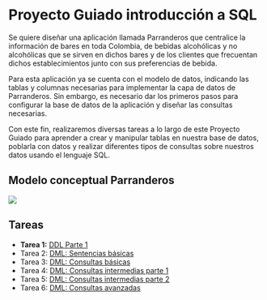 # Proyecto Guiado introducción a SQL

Se quiere diseñar una aplicación llamada Parranderos que centralice la información de bares en toda Colombia, de bebidas alcohólicas y no alcohólicas que se sirven en dichos bares y de los clientes que frecuentan dichos establecimientos junto con sus preferencias de bebida. 

Para esta aplicación ya se cuenta con el modelo de datos, indicando las tablas y columnas necesarias para implementar la capa de datos de Parranderos. Sin embargo, es necesario dar los primeros pasos para configurar la base de datos de la aplicación y diseñar las consultas necesarias. 

Con este fin, realizaremos diversas tareas a lo largo de este Proyecto Guiado para aprender a crear y manipular tablas en nuestra base de datos, poblarla con datos y realizar diferentes tipos de consultas sobre nuestros datos usando el lenguaje SQL. 

## Modelo conceptual Parranderos
![](https://github.com/DISC-isis2304-ST/Introduccion-a-SQL/blob/ff4e42e9c76930f18648177404b9a1601e38040c/modelos/parranderos_UML.png?raw=true)

## Tareas 
- **Tarea 1:** [DDL Parte 1](https://disc-isis2304-st.github.io/Introduccion-a-SQL/tareas/tarea1)
- Tarea 2: [DML: Sentencias básicas](https://disc-isis2304-st.github.io/Introduccion-a-SQL/tareas/tarea2)
- Tarea 3: [DML: Consultas básicas](https://disc-isis2304-st.github.io/Introduccion-a-SQL/tareas/tarea3)
- Tarea 4: [DML: Consultas intermedias parte 1](https://disc-isis2304-st.github.io/Introduccion-a-SQL/tareas/tarea4)
- Tarea 5: [DML: Consultas intermedias parte 2](https://disc-isis2304-st.github.io/Introduccion-a-SQL/tareas/tarea5)
- Tarea 6: [DML: Consultas avanzadas](https://disc-isis2304-st.github.io/Introduccion-a-SQL/tareas/tarea5)
